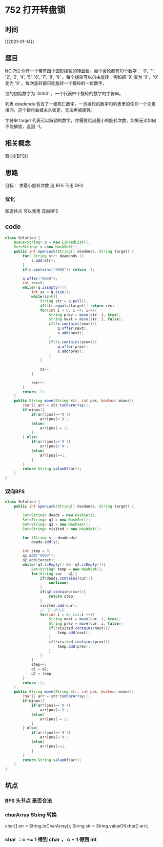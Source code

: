 # 752 打开转盘锁
## 时间
[[2021-01-14]]
## 题目
[NO.752](https://leetcode-cn.com/problems/open-the-lock/description/)
你有一个带有四个圆形拨轮的转盘锁。每个拨轮都有10个数字： '0', '1', '2', '3', '4', '5', '6', '7', '8', '9' 。每个拨轮可以自由旋转：例如把 '9' 变为  '0'，'0' 变为 '9' 。每次旋转都只能旋转一个拨轮的一位数字。

锁的初始数字为 '0000' ，一个代表四个拨轮的数字的字符串。

列表 deadends 包含了一组死亡数字，一旦拨轮的数字和列表里的任何一个元素相同，这个锁将会被永久锁定，无法再被旋转。

字符串 target 代表可以解锁的数字，你需要给出最小的旋转次数，如果无论如何不能解锁，返回 -1。
## 相关概念
双向[[BFS]]

## 思路
目标： 求最小旋转次数
选 BFS 不用 DFS
### 优化
知道终点 可以使用 双向BFS
## code
```java
class Solution {
    Queue<String> q = new LinkedList();
    Set<String> s =new HashSet();
    public int openLock(String[] deadends, String target) {
        for( String str: deadends ){
            s.add(str);
        }
        if(s.contains("0000")) return -1;

        q.offer("0000");
        int res=0;
        while(!q.isEmpty()){
            int sz = q.size();
            while(sz>0){
                String str = q.poll();
                if(str.equals(target)) return res;
                for(int i = 0; i <4; i++){
                    String prev = move(str, i, true);
                    String next = move(str, i, false);
                    if(!s.contains(next)){
                        q.offer(next);
                        s.add(next);
                    }
                    if(!s.contains(prev)){
                        q.offer(prev);
                        s.add(prev);
                    }
                }
               
                sz--;
            }

            res++; 
        }
        return -1;
    }
    public String move(String str, int pos, boolean minus){
        char[] arr = str.toCharArray();
        if(minus){
            if(arr[pos]=='0'){
                arr[pos]='9';
            }else{
                arr[pos]-= 1;
            }
        } else{
            if(arr[pos]=='9'){
                arr[pos]='0';
            }else{
                arr[pos]+=1;
            }
        }
        return String.valueOf(arr);
    }
}
```
### 双向BFS
```java
class Solution {
    public int openLock(String[] deadends, String target) {

        Set<String> deads = new HashSet();
        Set<String> q1 = new HashSet();
        Set<String> q2 = new HashSet();
        Set<String> visited = new HashSet();

        for (String s : deadends)
            deads.add(s);

        int step = 0;
        q1.add("0000");
        q2.add(target);
        while(!q1.isEmpty() && !q2.isEmpty()){
            Set<String> temp = new HashSet();
            for(String cur : q1){                    
                if(deads.contains(cur)){
                    continue;
                }
                if(q2.contains(cur)){
                    return step;
                }
                visited.add(cur);                    
                // 下一步入队
                for(int i = 0; i<4;i ++){
                    String next = move(cur, i, true);
                    String prev = move(cur, i, false);
                    if(!visited.contains(next)){
                        temp.add(next);
                    }
                    if(!visited.contains(prev)){
                        temp.add(prev);
                    }
                }
            }
            step++;
            q1 = q2;
            q2 = temp;
        }
        return -1;
    }
    public String move(String str, int pos, boolean minus){
        char[] arr = str.toCharArray();
        if(minus){
            if(arr[pos]=='0'){
                arr[pos]='9';
            }else{
                arr[pos]-= 1;
            }
        } else{
            if(arr[pos]=='9'){
                arr[pos]='0';
            }else{
                arr[pos]+=1;
            }
        }
        return String.valueOf(arr);
    }
}

```
## 坑点

### BFS 头节点 是否合法
### charArray String 转换
char[] arr = String.toCharArray();
String str = String.valueOf(char[] arr);
### char ：c += 1 得到 char ， c + 1 得到 int